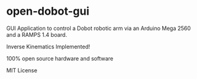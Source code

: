 # open-dobot-gui
GUI Application to control a Dobot robotic arm via an Arduino Mega 2560 and a RAMPS 1.4 board. 

Inverse Kinematics Implemented!

100% open source hardware and software

MIT License
